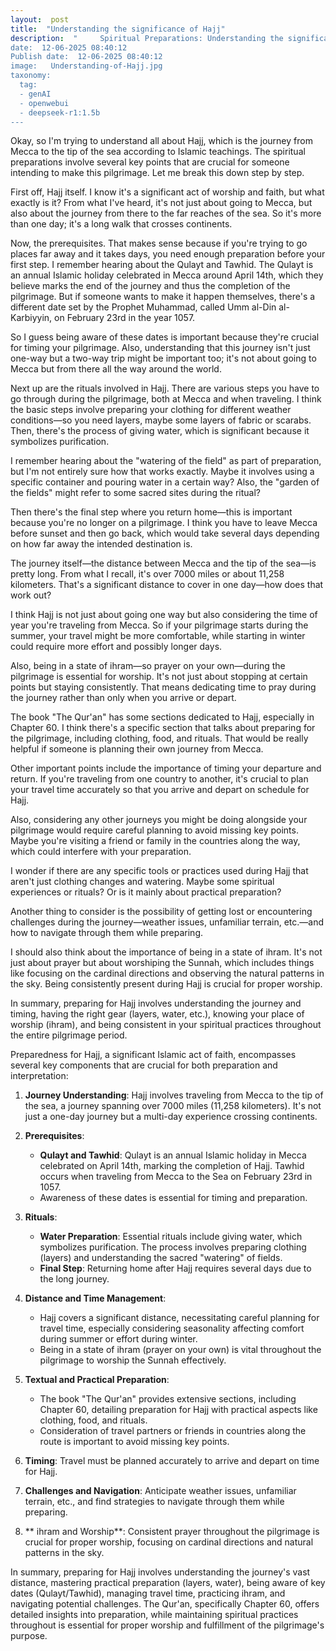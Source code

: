 ```yaml
---
layout:  post
title:  "Understanding the significance of Hajj"
description:  "     Spiritual Preparations: Understanding the significance of Hajj, the rituals involved, and the importance of being in a state of ihram.
date:  12-06-2025 08:40:12
Publish date:  12-06-2025 08:40:12
image:   Understanding-of-Hajj.jpg
taxonomy:
  tag:
  - genAI
  - openwebui
  - deepseek-r1:1.5b
---
```

<think>
Okay, so I'm trying to understand all about Hajj, which is the journey from Mecca to the tip of the sea according to Islamic teachings. The spiritual preparations involve several key points that are crucial for someone intending to make this pilgrimage. Let me break this down step by step.

First off, Hajj itself. I know it's a significant act of worship and faith, but what exactly is it? From what I've heard, it's not just about going to Mecca, but also about the journey from there to the far reaches of the sea. So it's more than one day; it's a long walk that crosses continents.

Now, the prerequisites. That makes sense because if you're trying to go places far away and it takes days, you need enough preparation before your first step. I remember hearing about the Qulayt and Tawhid. The Qulayt is an annual Islamic holiday celebrated in Mecca around April 14th, which they believe marks the end of the journey and thus the completion of the pilgrimage. But if someone wants to make it happen themselves, there's a different date set by the Prophet Muhammad, called Umm al-Din al-Karbiyyin, on February 23rd in the year 1057.

So I guess being aware of these dates is important because they're crucial for timing your pilgrimage. Also, understanding that this journey isn't just one-way but a two-way trip might be important too; it's not about going to Mecca but from there all the way around the world.

Next up are the rituals involved in Hajj. There are various steps you have to go through during the pilgrimage, both at Mecca and when traveling. I think the basic steps involve preparing your clothing for different weather conditions—so you need layers, maybe some layers of fabric or scarabs. Then, there's the process of giving water, which is significant because it symbolizes purification.

I remember hearing about the "watering of the field" as part of preparation, but I'm not entirely sure how that works exactly. Maybe it involves using a specific container and pouring water in a certain way? Also, the "garden of the fields" might refer to some sacred sites during the ritual?

Then there's the final step where you return home—this is important because you're no longer on a pilgrimage. I think you have to leave Mecca before sunset and then go back, which would take several days depending on how far away the intended destination is.

The journey itself—the distance between Mecca and the tip of the sea—is pretty long. From what I recall, it's over 7000 miles or about 11,258 kilometers. That's a significant distance to cover in one day—how does that work out?

I think Hajj is not just about going one way but also considering the time of year you're traveling from Mecca. So if your pilgrimage starts during the summer, your travel might be more comfortable, while starting in winter could require more effort and possibly longer days.

Also, being in a state of ihram—so prayer on your own—during the pilgrimage is essential for worship. It's not just about stopping at certain points but staying consistently. That means dedicating time to pray during the journey rather than only when you arrive or depart.

The book "The Qur'an" has some sections dedicated to Hajj, especially in Chapter 60. I think there's a specific section that talks about preparing for the pilgrimage, including clothing, food, and rituals. That would be really helpful if someone is planning their own journey from Mecca.

Other important points include the importance of timing your departure and return. If you're traveling from one country to another, it's crucial to plan your travel time accurately so that you arrive and depart on schedule for Hajj.

Also, considering any other journeys you might be doing alongside your pilgrimage would require careful planning to avoid missing key points. Maybe you're visiting a friend or family in the countries along the way, which could interfere with your preparation.

I wonder if there are any specific tools or practices used during Hajj that aren't just clothing changes and watering. Maybe some spiritual experiences or rituals? Or is it mainly about practical preparation?

Another thing to consider is the possibility of getting lost or encountering challenges during the journey—weather issues, unfamiliar terrain, etc.—and how to navigate through them while preparing.

I should also think about the importance of being in a state of ihram. It's not just about prayer but about worshiping the Sunnah, which includes things like focusing on the cardinal directions and observing the natural patterns in the sky. Being consistently present during Hajj is crucial for proper worship.

In summary, preparing for Hajj involves understanding the journey and timing, having the right gear (layers, water, etc.), knowing your place of worship (ihram), and being consistent in your spiritual practices throughout the entire pilgrimage period.
</think>

Preparedness for Hajj, a significant Islamic act of faith, encompasses several key components that are crucial for both preparation and interpretation:

1. **Journey Understanding**: Hajj involves traveling from Mecca to the tip of the sea, a journey spanning over 7000 miles (11,258 kilometers). It's not just a one-day journey but a multi-day experience crossing continents.

2. **Prerequisites**:
   - **Qulayt and Tawhid**: Qulayt is an annual Islamic holiday in Mecca celebrated on April 14th, marking the completion of Hajj. Tawhid occurs when traveling from Mecca to the Sea on February 23rd in 1057.
   - Awareness of these dates is essential for timing and preparation.

3. **Rituals**:
   - **Water Preparation**: Essential rituals include giving water, which symbolizes purification. The process involves preparing clothing (layers) and understanding the sacred "watering" of fields.
   - **Final Step**: Returning home after Hajj requires several days due to the long journey.

4. **Distance and Time Management**:
   - Hajj covers a significant distance, necessitating careful planning for travel time, especially considering seasonality affecting comfort during summer or effort during winter.
   - Being in a state of ihram (prayer on your own) is vital throughout the pilgrimage to worship the Sunnah effectively.

5. **Textual and Practical Preparation**:
   - The book "The Qur'an" provides extensive sections, including Chapter 60, detailing preparation for Hajj with practical aspects like clothing, food, and rituals.
   - Consideration of travel partners or friends in countries along the route is important to avoid missing key points.

6. **Timing**: Travel must be planned accurately to arrive and depart on time for Hajj.

7. **Challenges and Navigation**: Anticipate weather issues, unfamiliar terrain, etc., and find strategies to navigate through them while preparing.

8. ** ihram and Worship**: Consistent prayer throughout the pilgrimage is crucial for proper worship, focusing on cardinal directions and natural patterns in the sky.

In summary, preparing for Hajj involves understanding the journey's vast distance, mastering practical preparation (layers, water), being aware of key dates (Qulayt/Tawhid), managing travel time, practicing ihram, and navigating potential challenges. The Qur'an, specifically Chapter 60, offers detailed insights into preparation, while maintaining spiritual practices throughout is essential for proper worship and fulfillment of the pilgrimage's purpose.